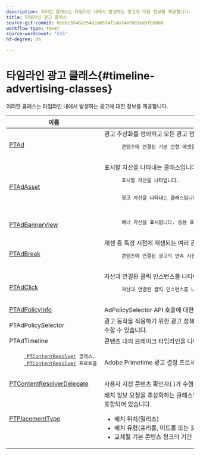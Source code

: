 ```yaml
---
description: 이러한 클래스는 타임라인 내에서 발생하는 광고에 대한 정보를 제공합니다.
title: 타임라인 광고 클래스
source-git-commit: 02ebc3548a254b2a6554f1ab34afbb3ea5f09bb8
workflow-type: tm+mt
source-wordcount: '515'
ht-degree: 0%

---
```


# 타임라인 광고 클래스{#timeline-advertising-classes}

이러한 클래스는 타임라인 내에서 발생하는 광고에 대한 정보를 제공합니다.

<table frame="all" colsep="1" rowsep="1" id="table_1A59E777BA99466793D586286F19E933"> 
 <thead> 
  <tr rowsep="1"> 
   <th colname="1" class="entry"> 이름 </th> 
   <th colname="2" class="entry"> 설명 </th> 
  </tr> 
 </thead>
 <tbody> 
  <tr rowsep="1"> 
   <td colname="1"><a href="https://help.adobe.com/en_US/primetime/api/psdk/appledoc/Classes/PTAd.html" format="html" scope="external"> PTAd</a> </td> 
   <td colname="2">광고 추상화를 정의하고 모든 광고 정보를 보유하는 클래스입니다. 고유한 ID, 기간 및 MediaResourced로 정의됩니다. MediaResource에는 실제 광고 컨텐츠가 있는 URL이 포함됩니다. 
    <pre>
      콘텐츠에 연결된 기본 선형 에셋을 나타냅니다. 선형 에셋과 함께 표시되어야 하는 컴패니언 에셋의 어레이를 선택적으로 포함할 수 있다.
    </pre> </td> 
  </tr> 
  <tr rowsep="1"> 
   <td colname="1"> <a href="https://help.adobe.com/en_US/primetime/api/psdk/appledoc/Classes/PTAdAsset.html" format="html" scope="external"> PTAdAsset</a> </td> 
   <td colname="2">표시할 자산을 나타내는 클래스입니다. 
    <pre>
      표시할 자산을 나타냅니다.
    </pre> 
    <pre>
      광고 자산을 나타내는 클래스입니다.
    </pre> </td> 
  </tr> 
  <tr rowsep="1"> 
   <td colname="1"><a href="https://help.adobe.com/en_US/primetime/api/psdk/appledoc/Classes/PTAdBannerView.html" format="html" scope="external"> PTAdBannerView</a> </td> 
   <td colname="2">
    <pre>
      배너 자산을 표시합니다. 응용 프로그램은 이 유틸리티 클래스의 새 인스턴스를 만들고 배너 자산을 설정한 다음 보기에 추가해야 합니다. 배너에 대한 노출 및 클릭 추적은 이 클래스에서 내부적으로 관리합니다.
    </pre> </td> 
  </tr> 
  <tr rowsep="1"> 
   <td colname="1"> <a href="https://help.adobe.com/en_US/primetime/api/psdk/appledoc/Classes/PTAdBreak.html" format="html" scope="external"> PTAdBreak</a> </td> 
   <td colname="2">재생 중 특정 시점에 재생되는 여러 광고에 대한 통합 보기를 제공하는 클래스입니다. 
    <pre>
      콘텐츠에 연결된 광고의 연속 시퀀스를 나타냅니다.
    </pre> </td> 
  </tr> 
  <tr rowsep="1"> 
   <td colname="1"> <a href="https://help.adobe.com/en_US/primetime/api/psdk/appledoc/Classes/PTAdClick.html" format="html" scope="external"> PTAdClick</a> </td> 
   <td colname="2">자산과 연결된 클릭 인스턴스를 나타내는 클래스입니다. 이 인스턴스에는 사용자에게 추가 정보를 제공하는 데 사용할 수 있는 클릭스루 URL 및 제목에 대한 정보가 포함되어 있습니다. 
    <pre>
      자산과 연결된 클릭 인스턴스를 나타냅니다. 이 인스턴스에는 사용자에게 추가 정보를 제공하는 데 사용할 수 있는 클릭스루 URL 및 제목에 대한 정보가 포함되어 있습니다.
    </pre> </td> 
  </tr> 
  <tr rowsep="1"> 
   <td colname="1"><a href="https://help.adobe.com/en_US/primetime/api/psdk/appledoc/Classes/PTAdPolicyInfo.html" format="html" scope="external"> PTAdPolicyInfo</a> </td> 
   <td colname="2"> AdPolicySelector API 호출에 대한 속성을 정의하는 프로토콜입니다. 이러한 속성은 각 광고 동작을 적용하기 위한 컨텍스트를 제공합니다. </td> 
  </tr> 
  <tr rowsep="1"> 
   <td colname="1">PTAdPolicySelector</td> 
   <td colname="2"> 광고 동작을 적용하기 위한 광고 정책 선택기 프로토콜. 응용 프로그램은 필요한 모든 메서드를 구현하거나 기존 기본 정책 선택기 클래스를 확장하여 특정 동작을 사용자 지정하여 이 프로토콜을 준수할 수 있습니다. </td> 
  </tr> 
  <tr rowsep="1"> 
   <td colname="1"> PTAdTimeline</td> 
   <td colname="2"> 콘텐츠 내의 브레이크 타임라인을 나타내는 클래스입니다. </td> 
  </tr> 
  <tr rowsep="1"> 
   <td colname="1"> 
    <pre>
     <a href="https://help.adobe.com/en_US/primetime/api/psdk/appledoc/Classes/PTContentResolver.html" format="html" scope="external"> PTContentResolver</a> 클래스, 
     <a href="https://help.adobe.com/en_US/primetime/api/psdk/appledoc/Protocols/PTContentResolver.html" format="html" scope="external"> PTContentResolver</a> 프로토콜
    </pre> </td> 
   <td colname="2"> Adobe Primetime 광고 결정 프로세스에서 광고 해결 부분을 처리하는 클래스입니다. </td> 
  </tr> 
  <tr rowsep="1"> 
   <td colname="1"><a href="https://help.adobe.com/en_US/primetime/api/psdk/appledoc/Protocols/PTContentResolverDelegate.html" format="html" scope="external"> PTContentResolverDelegate</a> </td> 
   <td colname="2"> 사용자 지정 콘텐츠 확인자( )가 수행하는 메서드를 설명하는 프로토콜 <span class="codeph"> PTContentResolver</span> )은(는) 을(를) 사용하여 콘텐츠 해결 상태를 위임자에게 전달해야 합니다. </td> 
  </tr> 
  <tr rowsep="0"> 
   <td colname="1"> <a href="https://help.adobe.com/en_US/primetime/api/psdk/appledoc/Constants/PTPlacementType.html" format="html" scope="external"> PTPlacementType</a> </td> 
   <td colname="2">배치 정보 요청을 추상화하는 클래스입니다. 해결된 각 광고에는 하나의 배치 정보가 첨부되어야 합니다. 배치 정보는 타임라인에서 광고를 배치할 위치를 설명합니다. 여기에는 다음과 같은 정보가 포함되어 있습니다. 
    <ul id="ul_A9105A78F0C24488BCD5E3F2EE62A3EE"> 
     <li id="li_01E968A4330D4B40BA1EB6F4A6000FFD">배치 위치(밀리초) </li> 
     <li id="li_A3DC9498BEE14FBA9E7A5D26874F3984">배치 유형(프리롤, 미드롤 또는 포스트롤) </li> 
     <li id="li_4B9094DD318B4792854A377CC6064232">교체될 기본 콘텐츠 청크의 기간 </li> 
    </ul> </td> 
  </tr> 
 </tbody> 
</table>
